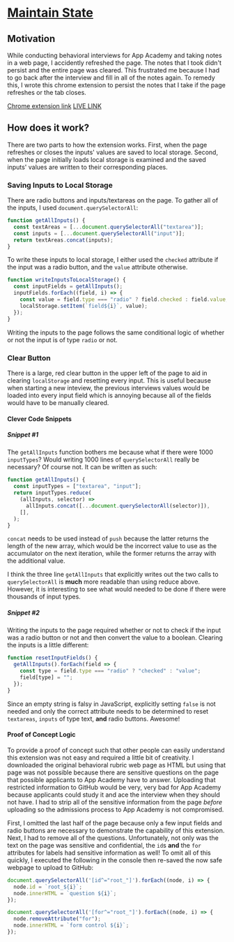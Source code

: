 # [Maintain State](https://chrome.google.com/webstore/detail/ocinlpmickhokdjfbdelndpfgekfglen/)

## Motivation

While conducting behavioral interviews for App Academy and taking notes in a web page, I accidently refreshed the page. The notes that I took didn't persist and the entire page was cleared. This frustrated me because I had to go back after the interview and fill in all of the notes again. To remedy this, I wrote this chrome extension to persist the notes that I take if the page refreshes or the tab closes.

[Chrome extension link](https://chrome.google.com/webstore/detail/ocinlpmickhokdjfbdelndpfgekfglen/)
[LIVE LINK](http://andrewjgregoryajg.com/MaintainState/)

## How does it work?

There are two parts to how the extension works. First, when the page refreshes or closes the inputs' values are saved to local storage. Second, when the page initially loads local storage is examined and the saved inputs' values are written to their corresponding places.

### Saving Inputs to Local Storage

There are radio buttons and inputs/textareas on the page. To gather all of the inputs, I used `document.querySelectorAll`:

```js
function getAllInputs() {
  const textAreas = [...document.querySelectorAll("textarea")];
  const inputs = [...document.querySelectorAll("input")];
  return textAreas.concat(inputs);
}
```

To write these inputs to local storage, I either used the `checked` attribute if the input was a radio button, and the `value` attribute otherwise.

```js
function writeInputsToLocalStorage() {
  const inputFields = getAllInputs();
  inputFields.forEach((field, i) => {
    const value = field.type === "radio" ? field.checked : field.value;
    localStorage.setItem(`field${i}`, value);
  });
}
```

Writing the inputs to the page follows the same conditional logic of whether or not the input is of type `radio` or not.

### Clear Button

There is a large, red clear button in the upper left of the page to aid in clearing `localStorage` and resetting every input. This is useful because when starting a new inteview, the previous interviews values would be loaded into every input field which is annoying because all of the fields would have to be manually cleared.

#### Clever Code Snippets

##### Snippet #1

The `getAllInputs` function bothers me because what if there were 1000 `inputTypes`? Would writing 1000 lines of `querySelectorAll` really be necessary? Of course not. It can be written as such:

```js
function getAllInputs() {
  const inputTypes = ["textarea", "input"];
  return inputTypes.reduce(
    (allInputs, selector) =>
      allInputs.concat([...document.querySelectorAll(selector)]),
    [],
  );
}
```

`concat` needs to be used instead of `push` because the latter returns the length of the new array, which would be the incorrect value to use as the accumulator on the next iteration, while the former returns the array with the additional value.

I think the three line `getAllInputs` that explicitly writes out the two calls to `querySelectorAll` is **much** more readable than using reduce above. However, it is interesting to see what would needed to be done if there were thousands of input types.

##### Snippet #2

Writing the inputs to the page required whether or not to check if the input was a radio button or not and then convert the value to a boolean. Clearing the inputs is a little different:

```js
function resetInputFields() {
  getAllInputs().forEach(field => {
    const type = field.type === "radio" ? "checked" : "value";
    field[type] = "";
  });
}
```

Since an empty string is falsy in JavaScript, explicitly setting `false` is not needed and only the correct attribute needs to be determined to reset `textareas`, `inputs` of type text, **and** radio buttons. Awesome!

#### Proof of Concept Logic

To provide a proof of concept such that other people can easily understand this extension was not easy and required a little bit of creativity. I downloaded the original behavioral rubric web page as HTML but using that page was not possible because there are sensitive questions on the page that possible applicants to App Academy have to answer. Uploading that restricted information to GitHub would be very, very bad for App Academy because applicants could study it and ace the interview when they should not have. I had to strip all of the sensitive information from the page _before_ uploading so the admissions process to App Academy is not compromised.

First, I omitted the last half of the page because only a few input fields and radio buttons are necessary to demonstrate the capability of this extension. Next, I had to remove all of the questions. Unfortunately, not only was the text on the page was sensitive and confidential, the `id`s **and** the `for` attributes for labels had sensitive information as well! To omit all of this quickly, I executed the following in the console then re-saved the now safe webpage to upload to GitHub:

```js
document.querySelectorAll('[id^="root_"]').forEach((node, i) => {
  node.id = `root_${i}`;
  node.innerHTML = `question ${i}`;
});

document.querySelectorAll('[for^="root_"]').forEach((node, i) => {
  node.removeAttribute("for");
  node.innerHTML = `form control ${i}`;
});
```
